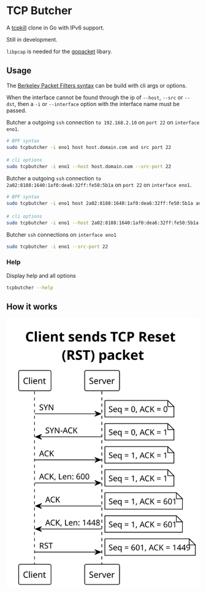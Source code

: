 # TCP Butcher

A [tcpkill](https://en.wikipedia.org/wiki/Tcpkill) clone in Go with IPv6 support.

Still in development.

`libpcap` is needed for the [gopacket](https://pkg.go.dev/github.com/google/gopacket) libary.

## Usage

The [Berkeley Packet Filters syntax](https://www.ibm.com/docs/en/qsip/7.4?topic=queries-berkeley-packet-filters) can be build with cli args or options.

When the interface cannot be found through the ip of `--host`, `--src` or `--dst`,
then a `-i` or `--interface` option with the interface name must be passed.


Butcher a outgoing `ssh` connection `to 192.168.2.10` on `port 22` on `interface eno1`.

```bash
# BPF syntax
sudo tcpbutcher -i eno1 host host.domain.com and src port 22

# cli options
sudo tcpbutcher -i eno1 --host host.domain.com --src-port 22
```

Butcher a outgoing `ssh` connection `to 2a02:8188:1640:1af0:dea6:32ff:fe50:5b1a` on `port 22` on `interface eno1`.

```bash
# BPF syntax
sudo tcpbutcher -i eno1 host 2a02:8188:1640:1af0:dea6:32ff:fe50:5b1a and src port 22

# cli options
sudo tcpbutcher -i eno1 --host 2a02:8188:1640:1af0:dea6:32ff:fe50:5b1a --src-port 22
```

Butcher `ssh` connections on `interface eno1`

```bash
sudo tcpbutcher -i eno1 --src-port 22
```

### Help
Display help and all options

```bash
tcpbutcher --help
```

## How it works

![tcp rst](./docs/client-server.svg)
